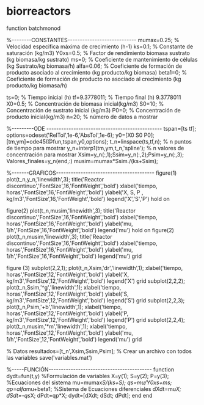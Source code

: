 # biorreactors
function batchmonod

%--------CONSTANTES----------------------------
mumax=0.25; % Velocidad especifica máxima de crecimiento (h-1)
ks=0.1;     % Constante de saturación (kg/m3)
Y0xs=0.5;   % Factor de rendimiento biomasa sustrato (kg biomasa/kg sustrato)
ms=0;       % Coeficiente de mantenimiento de células (kg Sustrato/kg biomasa/h)
alfa=0.06;  % Coeficiente de formación de producto asociado al crecimiento (kg producto/kg biomasa)
beta1=0;    % Coeficiente de formación de producto no asociado al crecimiento (kg producto/kg biomasa/h)

ts=0;       % Tiempo inicial (h) 
tf=9.3778011; % Tiempo final (h) 9.3778011
X0=0.5;     % Concentración de biomasa inicial(kg/m3)
S0=10;      % Concentración de sustrato inicial (kg/m3)
P0=0;       % Concentración de  producto inicial(kg/m3)
n=20;       % número de datos a mostrar

%---------ODE -----------------------------------------------
tspan=[ts tf];
options=odeset('RelTol',1e-6,'AbsTol',1e-6);
y0=[X0 S0 P0];
[tm,ym]=ode45(@fun,tspan,y0,options);
t_n=linspace(ts,tf,n);             % n puntos de tiempo para mostrar
y_n=interp1(tm,ym,t_n,'spline');   % n valores de concentración para mostrar
Xsim=y_n(:,1);Ssim=y_n(:,2);Psim=y_n(:,3);
Valores_finales=y_n(end,:)
musim=mumax*Ssim./(ks+Ssim);

%-------GRAFICOS----------------------------------------
figure(1)
plot(t_n,y_n,'linewidth',3);
title('Reactor discontinuo','FontSize',16,'FontWeight','bold')
xlabel('tiempo, horas','FontSize',16,'FontWeight','bold')
ylabel('X, S, P , kg/m3','FontSize',16,'FontWeight','bold')
legend('X','S','P')
hold on

figure(2)
plot(t_n,musim,'linewidth',3);
title('Reactor discontinuo','FontSize',16,'FontWeight','bold')
xlabel('tiempo, horas','FontSize',16,'FontWeight','bold')
ylabel('mu, 1/h','FontSize',16,'FontWeight','bold')
legend('mu')
hold on
figure(2)
plot(t_n,musim,'linewidth',3);
title('Reactor discontinuo','FontSize',16,'FontWeight','bold')
xlabel('tiempo, horas','FontSize',16,'FontWeight','bold')
ylabel('mu, 1/h','FontSize',16,'FontWeight','bold')
legend('mu')
grid

figure (3)
subplot(2,2,1);
plot(t_n,Xsim,'dr','linewidth',1);
xlabel('tiempo, horas','FontSize',12,'FontWeight','bold')
ylabel('X, kg/m3','FontSize',12,'FontWeight','bold')
legend('X')
grid
subplot(2,2,2);
plot(t_n,Ssim,'^g','linewidth',1);
xlabel('tiempo, horas','FontSize',12,'FontWeight','bold')
ylabel('S, kg/m3','FontSize',12,'FontWeight','bold')
legend('S')
grid
subplot(2,2,3);
plot(t_n,Psim,'+b','linewidth',1);
xlabel('tiempo, horas','FontSize',12,'FontWeight','bold')
ylabel('P, kg/m3','FontSize',12,'FontWeight','bold')
legend('P')
grid
subplot(2,2,4);
plot(t_n,musim,'*m','linewidth',1);
xlabel('tiempo, horas','FontSize',12,'FontWeight','bold')
ylabel('mu, 1/h','FontSize',12,'FontWeight','bold')
legend('mu')
grid

% Datos
resultados=[t_n',Xsim,Ssim,Psim];
% Crear un archivo con todos las variables
save('variables.mat')

%-----FUNCIÓN------------------------------------------
function dydt=fun(t,y)
    %Formulación de variables
    X=y(1); S=y(2);  P=y(3);
    %Ecuaciones del sistema
    mu=mumax*S/(ks+S);
    qs=mu/Y0xs+ms;
    qp=alfa*mu+beta1;
    %Sistema de Ecuaciones diferenciales
    dXdt=mu*X;
    dSdt=-qs*X;
    dPdt=qp*X;
    dydt=[dXdt; dSdt; dPdt];
end
end
